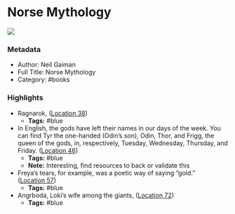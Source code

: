 # Norse Mythology

![](https://images-na.ssl-images-amazon.com/images/I/51XV9hsiwmL._SL200_.jpg)

### Metadata

- Author: Neil Gaiman
- Full Title: Norse Mythology
- Category: #books

### Highlights

- Ragnarok, ([Location 38](https://readwise.io/to_kindle?action=open&asin=B01HQA6EOC&location=38))
    - **Tags:** #blue
- In English, the gods have left their names in our days of the week. You can find Tyr the one-handed (Odin’s son), Odin, Thor, and Frigg, the queen of the gods, in, respectively, Tuesday, Wednesday, Thursday, and Friday. ([Location 46](https://readwise.io/to_kindle?action=open&asin=B01HQA6EOC&location=46))
    - **Tags:** #blue
    - **Note:** Interesting, find resources to back or validate this
- Freya’s tears, for example, was a poetic way of saying “gold.” ([Location 57](https://readwise.io/to_kindle?action=open&asin=B01HQA6EOC&location=57))
    - **Tags:** #blue
- Angrboda, Loki’s wife among the giants, ([Location 72](https://readwise.io/to_kindle?action=open&asin=B01HQA6EOC&location=72))
    - **Tags:** #blue

